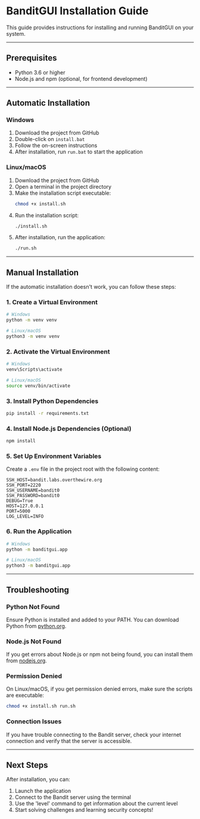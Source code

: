 # BanditGUI Installation Guide

This guide provides instructions for installing and running BanditGUI on your system.

---

## Prerequisites

- Python 3.6 or higher
- Node.js and npm (optional, for frontend development)

---

## Automatic Installation

### Windows

1. Download the project from GitHub
2. Double-click on `install.bat`
3. Follow the on-screen instructions
4. After installation, run `run.bat` to start the application

### Linux/macOS

1. Download the project from GitHub
2. Open a terminal in the project directory
3. Make the installation script executable:
   ```bash
   chmod +x install.sh
   ```
4. Run the installation script:
   ```bash
   ./install.sh
   ```
5. After installation, run the application:
   ```bash
   ./run.sh
   ```

---

## Manual Installation

If the automatic installation doesn't work, you can follow these steps:

### 1. Create a Virtual Environment

```bash
# Windows
python -m venv venv

# Linux/macOS
python3 -m venv venv
```

### 2. Activate the Virtual Environment

```bash
# Windows
venv\Scripts\activate

# Linux/macOS
source venv/bin/activate
```

### 3. Install Python Dependencies

```bash
pip install -r requirements.txt
```

### 4. Install Node.js Dependencies (Optional)

```bash
npm install
```

### 5. Set Up Environment Variables

Create a `.env` file in the project root with the following content:

```
SSH_HOST=bandit.labs.overthewire.org
SSH_PORT=2220
SSH_USERNAME=bandit0
SSH_PASSWORD=bandit0
DEBUG=True
HOST=127.0.0.1
PORT=5000
LOG_LEVEL=INFO
```

### 6. Run the Application

```bash
# Windows
python -m banditgui.app

# Linux/macOS
python3 -m banditgui.app
```

---

## Troubleshooting

### Python Not Found

Ensure Python is installed and added to your PATH. You can download Python from [python.org](https://www.python.org/).

### Node.js Not Found

If you get errors about Node.js or npm not being found, you can install them from [nodejs.org](https://nodejs.org/).

### Permission Denied

On Linux/macOS, if you get permission denied errors, make sure the scripts are executable:

```bash
chmod +x install.sh run.sh
```

### Connection Issues

If you have trouble connecting to the Bandit server, check your internet connection and verify that the server is accessible.

---

## Next Steps

After installation, you can:

1. Launch the application
2. Connect to the Bandit server using the terminal
3. Use the 'level' command to get information about the current level
4. Start solving challenges and learning security concepts!
